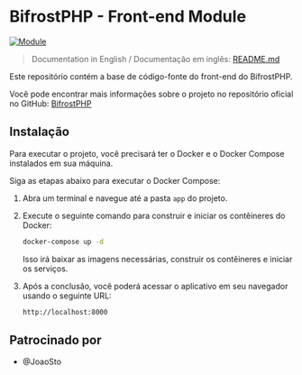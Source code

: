 # BifrostPHP - Front-end Module

[![Module](https://img.shields.io/badge/Module-Front--end-blue)](https://github.com/Felipe-Cavalca/BifrostPHP-Front)

> Documentation in English / Documentação em inglês:
> [README.md](README.md)

Este repositório contém a base de código-fonte do front-end do BifrostPHP.

Você pode encontrar mais informações sobre o projeto no repositório oficial no GitHub: [BifrostPHP](https://github.com/Felipe-Cavalca/BifrostPHP)

## Instalação

Para executar o projeto, você precisará ter o Docker e o Docker Compose instalados em sua máquina.

Siga as etapas abaixo para executar o Docker Compose:

1. Abra um terminal e navegue até a pasta `app` do projeto.

2. Execute o seguinte comando para construir e iniciar os contêineres do Docker:

    ```bash
    docker-compose up -d
    ```

    Isso irá baixar as imagens necessárias, construir os contêineres e iniciar os serviços.

3. Após a conclusão, você poderá acessar o aplicativo em seu navegador usando o seguinte URL:

    ```bash
    http://localhost:8000
    ```

## Patrocinado por

* @JoaoSto
